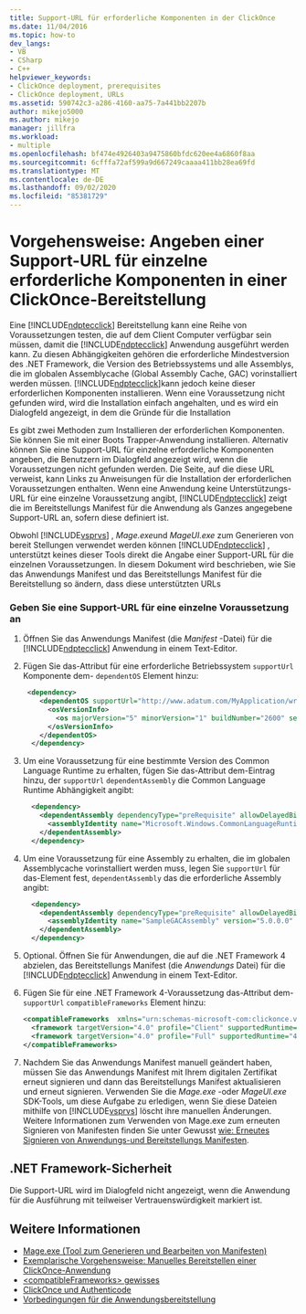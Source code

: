 ```yaml
---
title: Support-URL für erforderliche Komponenten in der ClickOnce
ms.date: 11/04/2016
ms.topic: how-to
dev_langs:
- VB
- CSharp
- C++
helpviewer_keywords:
- ClickOnce deployment, prerequisites
- ClickOnce deployment, URLs
ms.assetid: 590742c3-a286-4160-aa75-7a441bb2207b
author: mikejo5000
ms.author: mikejo
manager: jillfra
ms.workload:
- multiple
ms.openlocfilehash: bf474e4926403a9475860bfdc620ee4a6860f8aa
ms.sourcegitcommit: 6cfffa72af599a9d667249caaaa411bb28ea69fd
ms.translationtype: MT
ms.contentlocale: de-DE
ms.lasthandoff: 09/02/2020
ms.locfileid: "85381729"
---
```

# <a name="how-to-specify-a-support-url-for-individual-prerequisites-in-a-clickonce-deployment"></a>Vorgehensweise: Angeben einer Support-URL für einzelne erforderliche Komponenten in einer ClickOnce-Bereitstellung
Eine [!INCLUDE[ndptecclick](../deployment/includes/ndptecclick_md.md)] Bereitstellung kann eine Reihe von Voraussetzungen testen, die auf dem Client Computer verfügbar sein müssen, damit die [!INCLUDE[ndptecclick](../deployment/includes/ndptecclick_md.md)] Anwendung ausgeführt werden kann. Zu diesen Abhängigkeiten gehören die erforderliche Mindestversion des .NET Framework, die Version des Betriebssystems und alle Assemblys, die im globalen Assemblycache (Global Assembly Cache, GAC) vorinstalliert werden müssen. [!INCLUDE[ndptecclick](../deployment/includes/ndptecclick_md.md)]kann jedoch keine dieser erforderlichen Komponenten installieren. Wenn eine Voraussetzung nicht gefunden wird, wird die Installation einfach angehalten, und es wird ein Dialogfeld angezeigt, in dem die Gründe für die Installation

 Es gibt zwei Methoden zum Installieren der erforderlichen Komponenten. Sie können Sie mit einer Boots Trapper-Anwendung installieren. Alternativ können Sie eine Support-URL für einzelne erforderliche Komponenten angeben, die Benutzern im Dialogfeld angezeigt wird, wenn die Voraussetzungen nicht gefunden werden. Die Seite, auf die diese URL verweist, kann Links zu Anweisungen für die Installation der erforderlichen Voraussetzungen enthalten. Wenn eine Anwendung keine Unterstützungs-URL für eine einzelne Voraussetzung angibt, [!INCLUDE[ndptecclick](../deployment/includes/ndptecclick_md.md)] zeigt die im Bereitstellungs Manifest für die Anwendung als Ganzes angegebene Support-URL an, sofern diese definiert ist.

 Obwohl [!INCLUDE[vsprvs](../code-quality/includes/vsprvs_md.md)] , *Mage.exe*und *MageUI.exe* zum Generieren von bereit Stellungen verwendet werden können [!INCLUDE[ndptecclick](../deployment/includes/ndptecclick_md.md)] , unterstützt keines dieser Tools direkt die Angabe einer Support-URL für die einzelnen Voraussetzungen. In diesem Dokument wird beschrieben, wie Sie das Anwendungs Manifest und das Bereitstellungs Manifest für die Bereitstellung so ändern, dass diese unterstützten URLs

### <a name="specify-a-support-url-for-an-individual-prerequisite"></a>Geben Sie eine Support-URL für eine einzelne Voraussetzung an

1. Öffnen Sie das Anwendungs Manifest (die *Manifest* -Datei) für die [!INCLUDE[ndptecclick](../deployment/includes/ndptecclick_md.md)] Anwendung in einem Text-Editor.

2. Fügen Sie das-Attribut für eine erforderliche Betriebssystem `supportUrl` Komponente dem- `dependentOS` Element hinzu:

   ```xml
    <dependency>
       <dependentOS supportUrl="http://www.adatum.com/MyApplication/wrongOSFound.htm">
         <osVersionInfo>
           <os majorVersion="5" minorVersion="1" buildNumber="2600" servicePackMajor="0" servicePackMinor="0" />
         </osVersionInfo>
       </dependentOS>
     </dependency>
   ```

3. Um eine Voraussetzung für eine bestimmte Version des Common Language Runtime zu erhalten, fügen Sie das-Attribut dem-Eintrag hinzu, der `supportUrl` `dependentAssembly` die Common Language Runtime Abhängigkeit angibt:

   ```xml
     <dependency>
       <dependentAssembly dependencyType="preRequisite" allowDelayedBinding="true" supportUrl=" http://www.adatum.com/MyApplication/wrongClrVersionFound.htm">
         <assemblyIdentity name="Microsoft.Windows.CommonLanguageRuntime" version="4.0.30319.0" />
       </dependentAssembly>
     </dependency>
   ```

4. Um eine Voraussetzung für eine Assembly zu erhalten, die im globalen Assemblycache vorinstalliert werden muss, legen Sie `supportUrl` für das-Element fest, `dependentAssembly` das die erforderliche Assembly angibt:

   ```xml
     <dependency>
       <dependentAssembly dependencyType="preRequisite" allowDelayedBinding="true" supportUrl=" http://www.adatum.com/MyApplication/missingSampleGACAssembly.htm">
         <assemblyIdentity name="SampleGACAssembly" version="5.0.0.0" publicKeyToken="04529dfb5da245c5" processorArchitecture="msil" language="neutral" />
       </dependentAssembly>
     </dependency>
   ```

5. Optional. Öffnen Sie für Anwendungen, die auf die .NET Framework 4 abzielen, das Bereitstellungs Manifest (die *Anwendungs* Datei) für die [!INCLUDE[ndptecclick](../deployment/includes/ndptecclick_md.md)] Anwendung in einem Text-Editor.

6. Fügen Sie für eine .NET Framework 4-Voraussetzung das-Attribut dem- `supportUrl` `compatibleFrameworks` Element hinzu:

   ```xml
   <compatibleFrameworks  xmlns="urn:schemas-microsoft-com:clickonce.v2" supportUrl="http://adatum.com/MyApplication/CompatibleFrameworks.htm">
     <framework targetVersion="4.0" profile="Client" supportedRuntime="4.0.30319" />
     <framework targetVersion="4.0" profile="Full" supportedRuntime="4.0.30319" />
   </compatibleFrameworks>
   ```

7. Nachdem Sie das Anwendungs Manifest manuell geändert haben, müssen Sie das Anwendungs Manifest mit Ihrem digitalen Zertifikat erneut signieren und dann das Bereitstellungs Manifest aktualisieren und erneut signieren. Verwenden Sie die *Mage.exe* -oder *MageUI.exe* SDK-Tools, um diese Aufgabe zu erledigen, wenn Sie diese Dateien mithilfe von [!INCLUDE[vsprvs](../code-quality/includes/vsprvs_md.md)] löscht ihre manuellen Änderungen. Weitere Informationen zum Verwenden von Mage.exe zum erneuten Signieren von Manifesten finden Sie unter Gewusst [wie: Erneutes Signieren von Anwendungs-und Bereitstellungs Manifesten](../deployment/how-to-re-sign-application-and-deployment-manifests.md).

## <a name="net-framework-security"></a>.NET Framework-Sicherheit
 Die Support-URL wird im Dialogfeld nicht angezeigt, wenn die Anwendung für die Ausführung mit teilweiser Vertrauenswürdigkeit markiert ist.

## <a name="see-also"></a>Weitere Informationen
- [Mage.exe (Tool zum Generieren und Bearbeiten von Manifesten)](/dotnet/framework/tools/mage-exe-manifest-generation-and-editing-tool)
- [Exemplarische Vorgehensweise: Manuelles Bereitstellen einer ClickOnce-Anwendung](../deployment/walkthrough-manually-deploying-a-clickonce-application.md)
- [\<compatibleFrameworks> gewisses](../deployment/compatibleframeworks-element-clickonce-deployment.md)
- [ClickOnce und Authenticode](../deployment/clickonce-and-authenticode.md)
- [Vorbedingungen für die Anwendungsbereitstellung](../deployment/application-deployment-prerequisites.md)